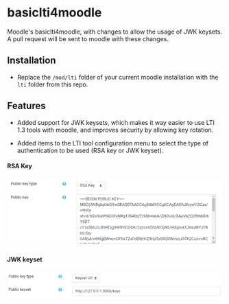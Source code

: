 # basiclti4moodle
Moodle's basiclti4moodle, with changes to allow the usage of JWK keysets. A pull request will be sent to moodle with these changes.

## Installation

- Replace the `/mod/lti` folder of your current moodle installation with the `lti` folder from this repo.



## Features

- Added support for JWK keysets, which makes it way easier to use LTI 1.3 tools with moodle, and improves security by allowing key rotation.


- Added items to the LTI tool configuration menu to select the type of authentication to be used (RSA key or JWK keyset).


#### RSA Key

![RSA key](./readme_assets/img3.png)


#### JWK keyset

![RSA key](./readme_assets/img2.png)